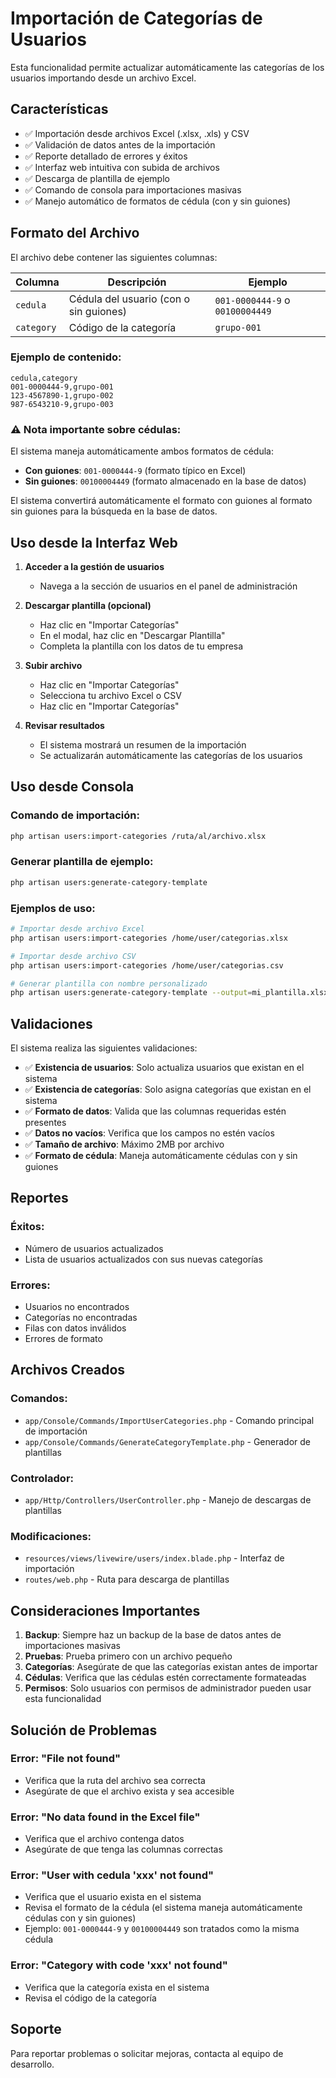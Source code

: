 # Importación de Categorías de Usuarios

Esta funcionalidad permite actualizar automáticamente las categorías de los usuarios importando desde un archivo Excel.

## Características

- ✅ Importación desde archivos Excel (.xlsx, .xls) y CSV
- ✅ Validación de datos antes de la importación
- ✅ Reporte detallado de errores y éxitos
- ✅ Interfaz web intuitiva con subida de archivos
- ✅ Descarga de plantilla de ejemplo
- ✅ Comando de consola para importaciones masivas
- ✅ Manejo automático de formatos de cédula (con y sin guiones)

## Formato del Archivo

El archivo debe contener las siguientes columnas:

| Columna | Descripción | Ejemplo |
|---------|-------------|---------|
| `cedula` | Cédula del usuario (con o sin guiones) | `001-0000444-9` o `00100004449` |
| `category` | Código de la categoría | `grupo-001` |

### Ejemplo de contenido:

```csv
cedula,category
001-0000444-9,grupo-001
123-4567890-1,grupo-002
987-6543210-9,grupo-003
```

### ⚠️ **Nota importante sobre cédulas:**

El sistema maneja automáticamente ambos formatos de cédula:
- **Con guiones**: `001-0000444-9` (formato típico en Excel)
- **Sin guiones**: `00100004449` (formato almacenado en la base de datos)

El sistema convertirá automáticamente el formato con guiones al formato sin guiones para la búsqueda en la base de datos.

## Uso desde la Interfaz Web

1. **Acceder a la gestión de usuarios**
   - Navega a la sección de usuarios en el panel de administración

2. **Descargar plantilla (opcional)**
   - Haz clic en "Importar Categorías"
   - En el modal, haz clic en "Descargar Plantilla"
   - Completa la plantilla con los datos de tu empresa

3. **Subir archivo**
   - Haz clic en "Importar Categorías"
   - Selecciona tu archivo Excel o CSV
   - Haz clic en "Importar Categorías"

4. **Revisar resultados**
   - El sistema mostrará un resumen de la importación
   - Se actualizarán automáticamente las categorías de los usuarios

## Uso desde Consola

### Comando de importación:

```bash
php artisan users:import-categories /ruta/al/archivo.xlsx
```

### Generar plantilla de ejemplo:

```bash
php artisan users:generate-category-template
```

### Ejemplos de uso:

```bash
# Importar desde archivo Excel
php artisan users:import-categories /home/user/categorias.xlsx

# Importar desde archivo CSV
php artisan users:import-categories /home/user/categorias.csv

# Generar plantilla con nombre personalizado
php artisan users:generate-category-template --output=mi_plantilla.xlsx
```

## Validaciones

El sistema realiza las siguientes validaciones:

- ✅ **Existencia de usuarios**: Solo actualiza usuarios que existan en el sistema
- ✅ **Existencia de categorías**: Solo asigna categorías que existan en el sistema
- ✅ **Formato de datos**: Valida que las columnas requeridas estén presentes
- ✅ **Datos no vacíos**: Verifica que los campos no estén vacíos
- ✅ **Tamaño de archivo**: Máximo 2MB por archivo
- ✅ **Formato de cédula**: Maneja automáticamente cédulas con y sin guiones

## Reportes

### Éxitos:
- Número de usuarios actualizados
- Lista de usuarios actualizados con sus nuevas categorías

### Errores:
- Usuarios no encontrados
- Categorías no encontradas
- Filas con datos inválidos
- Errores de formato

## Archivos Creados

### Comandos:
- `app/Console/Commands/ImportUserCategories.php` - Comando principal de importación
- `app/Console/Commands/GenerateCategoryTemplate.php` - Generador de plantillas

### Controlador:
- `app/Http/Controllers/UserController.php` - Manejo de descargas de plantillas

### Modificaciones:
- `resources/views/livewire/users/index.blade.php` - Interfaz de importación
- `routes/web.php` - Ruta para descarga de plantillas

## Consideraciones Importantes

1. **Backup**: Siempre haz un backup de la base de datos antes de importaciones masivas
2. **Pruebas**: Prueba primero con un archivo pequeño
3. **Categorías**: Asegúrate de que las categorías existan antes de importar
4. **Cédulas**: Verifica que las cédulas estén correctamente formateadas
5. **Permisos**: Solo usuarios con permisos de administrador pueden usar esta funcionalidad

## Solución de Problemas

### Error: "File not found"
- Verifica que la ruta del archivo sea correcta
- Asegúrate de que el archivo exista y sea accesible

### Error: "No data found in the Excel file"
- Verifica que el archivo contenga datos
- Asegúrate de que tenga las columnas correctas

### Error: "User with cedula 'xxx' not found"
- Verifica que el usuario exista en el sistema
- Revisa el formato de la cédula (el sistema maneja automáticamente cédulas con y sin guiones)
- Ejemplo: `001-0000444-9` y `00100004449` son tratados como la misma cédula

### Error: "Category with code 'xxx' not found"
- Verifica que la categoría exista en el sistema
- Revisa el código de la categoría

## Soporte

Para reportar problemas o solicitar mejoras, contacta al equipo de desarrollo. 